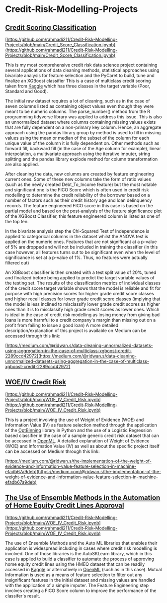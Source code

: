 # Credit-Risk-Modelling-Projects

## [Credit Scoring Classification](https://github.com/rahmadi211/Credit-Risk-Modelling-Projects/blob/main/Credit_Score_Classification.ipynb)
[https://github.com/rahmadi211/Credit-Risk-Modelling-Projects/blob/main/Credit_Score_Classification.ipynb](https://github.com/rahmadi211/Credit-Risk-Modelling-Projects/blob/main/Credit_Score_Classification.ipynb)

This is my most comprehensive credit risk data science project containing several applications of data cleaning methods, statistical approaches using bivariate analysis for feature selection and the PyCaret to build, tune and finalize an XGBoost classifier
This is a case of multiclass credit scoring taken from [Kaggle](https://www.kaggle.com/datasets/parisrohan/credit-score-classification) which has three classes in the target variable (Poor, Standard and Good). 

The initial raw dataset requires a lot of cleaning, such as in the case of seven columns listed as containing object values even though they were meant to be numeric columns. The parse_number() method from the R programming tidyverse library was applied to address this issue. This is also an unnormalized dataset where columns containing missing values exists that are fully dependent on a non-primary key column. Hence, an aggregate approach using the pandas library group by method is used to fill in missing values using the mean or median of the subset of the column for each unique value of the column it is fully dependent on. Other methods such as forward fill, backward fill (in the case of the Age column for example), linear interpolation, a multivariate approach using the iterative imputer, string splitting and the pandas library explode method for column transformation are also applied. 

After cleaning the data, new columns are created by feature engineering current ones. Some of these new columns take the form of ratio values (such as the newly created Debt_To_Income feature) but the most notable and significant one is the FICO Score which is often used in credit risk modelling to determine the credit reliability of the borrower based on a number of factors such as their credit history age and loan delinquency records. The feature engineered FICO score in this case is based on the partial model and based on the post-analysis of the feature significance plot of the XGBoost Classifier, this feature engineered column is listed as one of the top ten.

In the bivariate analysis step the Chi-Squared Test of Independence is applied to categorical columns in the dataset whilst the ANOVA test is applied on the numeric ones. Features that are not significant at a p-value of 5% are dropped and will not be included in training the classifier (in this case however, all features turns out to be significant even when the level of significance is set at a p-value of 1%. Thus, no features were actually filtered out)

An XGBoost classifier is then created with a test split value of 20%, tuned and finalized before being applied to predict the target variable values of the testing set. The results of the classification metrics of individual classes of the credit score target variable shows that the model is reliable and fit for purpose with high precision scores for higher grade credit score classes and higher recall classes for lower grade credit score classes (implying that the model is less inclined to misclassify lower grade credit scores as higher ones than it is to misclassify high grade credit scores as lower ones. Which is ideal in the case of credit risk modelling as losing money from giving bad loans is more harmful to a credit company's margin than missing out on a profit from failing to issue a good loan)
A more detailed description/explanation of this project is available on Medium can be accessed through this link:

[https://medium.com/@ridwan.s/data-cleaning-unnormalized-datasets-using-aggregation-in-the-case-of-multiclass-xgboost-credit-2289ccd42972](https://medium.com/@ridwan.s/data-cleaning-unnormalized-datasets-using-aggregation-in-the-case-of-multiclass-xgboost-credit-2289ccd42972)




## [WOE/IV Credit Risk](https://github.com/rahmadi211/Credit-Risk-Modelling-Projects/blob/main/WOE_IV_Credit_Risk.ipynb)
[https://github.com/rahmadi211/Credit-Risk-Modelling-Projects/blob/main/WOE_IV_Credit_Risk.ipynb](https://github.com/rahmadi211/Credit-Risk-Modelling-Projects/blob/main/WOE_IV_Credit_Risk.ipynb)

This is a project involving the use of Weight of Evidence (WOE) and Information Value (IV) as feature selection method through the application of the [OptBinning](http://gnpalencia.org/optbinning/) library in Python and the use of a Logistic Regression based classifier in the case of a sample generic credit risk dataset that can be accessed in [OpenML](https://www.openml.org/search?type=data&sort=runs&id=43454). A detailed explanation of Weight of Evidence (WOE) and Information Value (IV) as well as about the specific project itself can be accessed on Medium through this link:

[https://medium.com/@ridwan.s/the-implementation-of-the-weight-of-evidence-and-information-value-feature-selection-in-machine-efadb67a9deb](https://medium.com/@ridwan.s/the-implementation-of-the-weight-of-evidence-and-information-value-feature-selection-in-machine-efadb67a9deb)

## [The Use of Ensemble Methods in the Automation of Home Equity Credit Lines Approval](https://github.com/rahmadi211/Credit-Risk-Modelling-Projects/blob/main/WOE_IV_Credit_Risk.ipynb)
[https://github.com/rahmadi211/Credit-Risk-Modelling-Projects/blob/main/WOE_IV_Credit_Risk.ipynb](https://github.com/rahmadi211/Credit-Risk-Modelling-Projects/blob/main/WOE_IV_Credit_Risk.ipynb)

The use of Ensemble Methods and the Auto ML libraries that enables their application is widespread including in cases where credit risk modelling is involved. One of those libraries is the AutoSKLearn library, which in this case is applied to build a classifier to automate the process of approving home equity credit lines using the HMEQ dataset that can be readily accessed in [Kaggle](https://www.kaggle.com/datasets/ajay1735/hmeq-data) or alternatively in [OpenML](https://www.openml.org/search?type=data&status=active&id=43337) (such as in this case). Mutual Information is used as a means of feature selection to filter out any insignificant features in the initial dataset and missing values are handled with the application of a simple imputer. The Feature Engineering step involves creating a FICO Score column to improve the performance of the classifer's result. 
